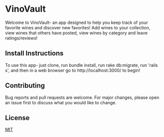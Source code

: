 # VinoVault

Welcome to VinoVault- an app designed to help you keep track of your favorite wines and discover new favorites! Add wines to your collection, view wines that others have posted, view wines by category and leave ratings/reviews!


## Install Instructions

To use this app- just clone, run bundle install, run rake db:migrate, run 'rails s', and then in a web browser go to http://localhost:3000/ to begin!


## Contributing

Bug reports and pull requests are welcome. For major changes, please open an issue first to discuss what you would like to change.


## License

[MIT](https://opensource.org/licenses/MIT)


